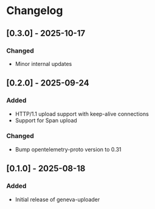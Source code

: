 # Changelog

## [0.3.0] - 2025-10-17

### Changed
- Minor internal updates

## [0.2.0] - 2025-09-24

### Added
- HTTP/1.1 upload support with keep-alive connections
- Support for Span upload

### Changed
- Bump opentelemetry-proto version to 0.31

## [0.1.0] - 2025-08-18

### Added
- Initial release of geneva-uploader
